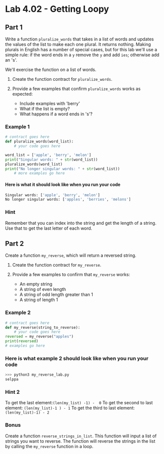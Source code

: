 # Lab 4.02 - Getting Loopy

## Part 1

Write a function `pluralize_words` that takes in a list of words and updates the values of the list
to make each one plural. It returns nothing. Making plurals in English has a number of special cases,
but for this lab we'll use a simple rule: if the word ends in a `y` remove the `y` and add `ies`;
otherwise add an 's'.

We'll exercise the function on a list of words.

1. Create the function contract for `pluralize_words`.
2. Provide a few examples that confirm `pluralize_words` works as expected:

    * Include examples with 'berry'
    * What if the list is empty?
    * What happens if a word ends in 's'?

### Example 1

```python
# contract goes here
def pluralize_words(word_list):
    # your code goes here

word_list = ['apple', 'berry', 'melon']
print("Singular words: " + str(word_list))
pluralize_words(word_list)
print("No longer singular words: " + str(word_list))
    # more examples go here
```

#### Here is what it should look like when you run your code

```python
Singular words: ['apple', 'berry', 'melon']
No longer singular words: ['apples', 'berries', 'melons']
```

### Hint

Remember that you can index into the string and get the length of a string. Use that to get the last letter of each word.

## Part 2

Create a function `my_reverse`, which will return a reversed string.

1. Create the function contract for `my_reverse`.
2. Provide a few examples to confirm that `my_reverse` works:

    * An empty string
    * A string of even length
    * A string of odd length greater than 1
    * A string of length 1

### Example 2

```python
# contract goes here
def my_reverse(string_to_reverse):
    # your code goes here
reversed = my_reverse("apples")
print(reversed)
# examples go here
```

### Here is what example 2 should look like when you run your code

```python
>>> python3 my_reverse_lab.py
selppa
```

### Hint 2

To get the last element:`(len(my_list) -1) -  0`
To get the second to last element: `(len(my_list)-1 ) - 1`
To get the third to last element: `(len(my_list)-1) - 2`

### Bonus

Create a function `reverse_strings_in_list`. This function will input a list of strings you want to reverse. The function will reverse the strings in the list by calling the `my_reverse` function in a loop.
